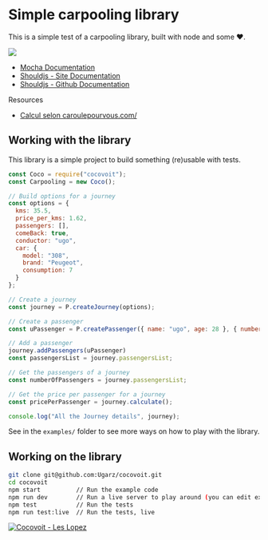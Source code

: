 # Simple carpooling library
This is a simple test of a carpooling library, built with node and some ♥. 

![](https://travis-ci.org/Ugarz/cocovoit.svg?branch=master)

- [Mocha Documentation](https://mochajs.org/)
- [Shouldjs - Site Documentation](https://shouldjs.github.io/#assertion-be)
- [Shouldjs - Github Documentation](https://github.com/shouldjs/should.js)

Resources 
- [Calcul selon caroulepourvous.com/](http://www.caroulepourvous.com/info-4.php)

## Working with the library
This library is a simple project to build something (re)usable with tests.

```js
const Coco = require("cocovoit");
const Carpooling = new Coco();

// Build options for a journey
const options = {
  kms: 35.5,
  price_per_kms: 1.62,
  passengers: [],
  comeBack: true,
  conductor: "ugo",
  car: {
    model: "308",
    brand: "Peugeot",
    consumption: 7
  }
};

// Create a journey
const journey = P.createJourney(options);

// Create a passenger
const uPassenger = P.createPassenger({ name: "ugo", age: 28 }, { number_per_week: 5, comeBack: true });

// Add a passenger
journey.addPassengers(uPassenger)
const passengersList = journey.passengersList;

// Get the passengers of a journey
const numberOfPassengers = journey.passengersList;

// Get the price per passenger for a journey
const pricePerPassenger = journey.calculate();

console.log("All the Journey details", journey);
```
See in the `examples/` folder to see more ways on how to play with the library.

## Working on the library
```bash
git clone git@github.com:Ugarz/cocovoit.git
cd cocovoit
npm start          // Run the example code
npm run dev        // Run a live server to play around (you can edit examples/example-1.js in live mode)
npm test           // Run the tests
npm run test:live  // Run the tests, live
```

[![Cocovoit - Les Lopez](https://cdn.koreus.com/thumbshigh/201703/les-lopez-cocovoit.jpg)](https://youtu.be/3EnE9FylZXg)
